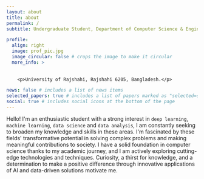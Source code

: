 ```yaml
---
layout: about
title: about
permalink: /
subtitle: Undergraduate Student, Department of Computer Science & Engineering, <a href='https://ru.ac.bd'>University of Rajshahi</a>.

profile:
  align: right
  image: prof_pic.jpg
  image_circular: false # crops the image to make it circular
  more_info: >
   
  
    <p>University of Rajshahi, Rajshahi 6205, Bangladesh.</p>

news: false # includes a list of news items
selected_papers: true # includes a list of papers marked as "selected={true}"
social: true # includes social icons at the bottom of the page
---
```



Hello! I'm an enthusiastic student with a strong interest in `deep learning`, `machine learning`, `data science` and `data analysis`, I am constantly seeking to broaden my knowledge and skills in these areas. I'm fascinated by these fields' transformative potential in solving complex problems and making meaningful contributions to society. I have a solid foundation in computer science thanks to my academic journey, and I am actively exploring cutting-edge technologies and techniques. Curiosity, a thirst for knowledge, and a determination to make a positive difference through innovative applications of AI and data-driven solutions motivate me.
